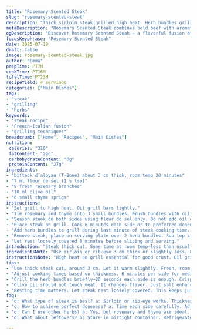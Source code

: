 ```yaml
---
title: "Rosemary Scented Steak"
slug: "rosemary-scented-steak"
description: "Thick sirloin steak grilled high heat. Herb bundles grilled briefly. Salted meat no oil or pepper. Rested after grilling. Rosemary fresh, tied into small bunches and charred briefly. Simple seasoning with fleur de sel. Balanced time shifts for slight doneness variation. Meat rubbed with herb before resting. Rustic, minimal ingredients present a bold beef flavor with fresh aromatic rosemary."
metaDescription: "Rosemary Scented Steak combines bold beef with aromatic herbs. A fusion of French and Italian cooking, this dish is a must-try."
ogDescription: "Discover Rosemary Scented Steak – a flavorful fusion of herbs and high-heat grilling for a mouthwatering dish experience."
focusKeyphrase: "Rosemary Scented Steak"
date: 2025-07-19
draft: false
image: rosemary-scented-steak.jpg
author: "Emma"
prepTime: PT7M
cookTime: PT16M
totalTime: PT23M
recipeYield: 4 servings
categories: ["Main Dishes"]
tags:
- "steak"
- "grilling"
- "herbs"
keywords:
- "steak recipe"
- "French-Italian fusion"
- "grilling techniques"
breadcrumb: ["Home", "Recipes", "Main Dishes"]
nutrition: 
 calories: "310"
 fatContent: "22g"
 carbohydrateContent: "0g"
 proteinContent: "27g"
ingredients:
- "bifteck d’aloyau (T-Bone) about 3 cm thick, room temp 20 minutes"
- "7 ml fleur de sel (1 ½ tsp)"
- "8 fresh rosemary branches"
- "10 ml olive oil"
- "6 small thyme sprigs"
instructions:
- "Set grill to high heat. Oil grill bars lightly."
- "Tie rosemary and thyme into 3 small bundles. Brush bundles with oil, sprinkle lightly with fleur de sel."
- "Season steak on both sides using fleur de sel only. Do not add oil or black pepper."
- "Place steak on grill. Cook 6 minutes each side or to preferred doneness slightly adjusted (+1 min each side)."
- "Add herb bundles to grill during last minute of steak cooking time. Grill 20 seconds each side till leaves brighten."
- "Remove steak, place on serving plate over 2 herb bundles. Rub top steak surface with final herb bundle for flavor."
- "Let rest loosely covered 8 minutes before slicing and serving."
introduction: "Steak thick cut. Some time at room temp—less than usual to keep freshness. No black pepper anywhere here, just salt. Fresh rosemary bundles. Thyme toss in for twist, subtle but noticeable. Grilling both meat and herbs together. Smoke hits herbs, oils out, aroma transfers. Herb bundles tied tight, not loose. Only two herbs changed. Olive oil instead of none — light glaze, not greasy. Timing tweaked a little - more grill on meat, less on herbs by seconds. Steak rubbed after with last herb bundle, instead of during cooking. Resting shorter. Keeps juice, not dry."
ingredientsNote: "Use sirloin or rib-eye 3 cm thick or slightly less. Let warm up fewer minutes so it doesn’t sweat or get too soft. Fleur de sel remains best salt for robust flavor without bitterness. Rosemary pairs with thyme now, thyme works better grilled with rosemary dark tang. Olive oil brushes herb bundles, light coating for grilling and prevents burning. No oil on meat, stays natural with only salt seasoning. Amounts reduced about a third to keep proportions in balance with thinner steak and shorter resting. Bundles fewer, smaller. Ideal for open grill or barbecue. No pepper to avoid bitter burnt taste on the fat with herbs."
instructionsNote: "High heat on grill essential for good crust. Oil grill bars so steak won’t stick, no oil on meat itself. Season with fleur de sel before grilling on both sides, only salt keeps flavors sharp. Tie rosemary and thyme tight into 3 small bunches, brush lightly with olive oil and sprinkle salt so they crisp quickly but don’t burn. Steak cooks 6 minutes each side for medium rare, plus one minute more each side than original. Herb bundles grilled at steak end, twenty seconds tops each side. Remove steak and place on two herb bundles for infusion as it rests. Final bundle rubbed over steak instead of just placing on top, gives extra surface aroma. Rest 8 minutes loosely tented to keep temperature and juice. Slicing after resting keeps meat tender and juicy."
tips:
- "Use thick steak cut, around 3 cm. Let it warm slightly. Fresh, room temperature is essential. Don’t let it sweat or soften. Dry is better for grilling."
- "Adjust cooking times based on thickness. 6 minutes per side for medium rare—add a minute if needed. Essential for good crust. Use high heat always."
- "Grill the herb bundles briefly—20 seconds each side is enough. Crisp leaves, then take off. Rosemary and thyme work well together. Use fleur de sel."
- "Olive oil should not touch meat. It changes flavor. Just salt enhanced by grilling. Focus on that smoky aroma from the herbs. Key to the dish."
- "Resting time matters. Let steak rest loosely covered. This keeps juices from escaping. 8 minutes is ideal. Cut after resting to maintain tenderness."
faq:
- "q: What type of steak is best? a: Sirloin or rib-eye works. Thickness is key. Aim for 3 cm or less. Tender cuts help with grilling."
- "q: How to achieve perfect doneness? a: Time each side carefully. Adjust for personal preferences. Use thermometer for precision. 130°F for rare."
- "q: Can I use other herbs? a: Yes, but rosemary and thyme are ideal. They complement beef well. Consider sage or parsley too, but flavors vary."
- "q: What about leftovers? a: Store in airtight container. Refrigerate within two hours. Last for 3-4 days. Reheat gently to avoid drying out."

---
```

